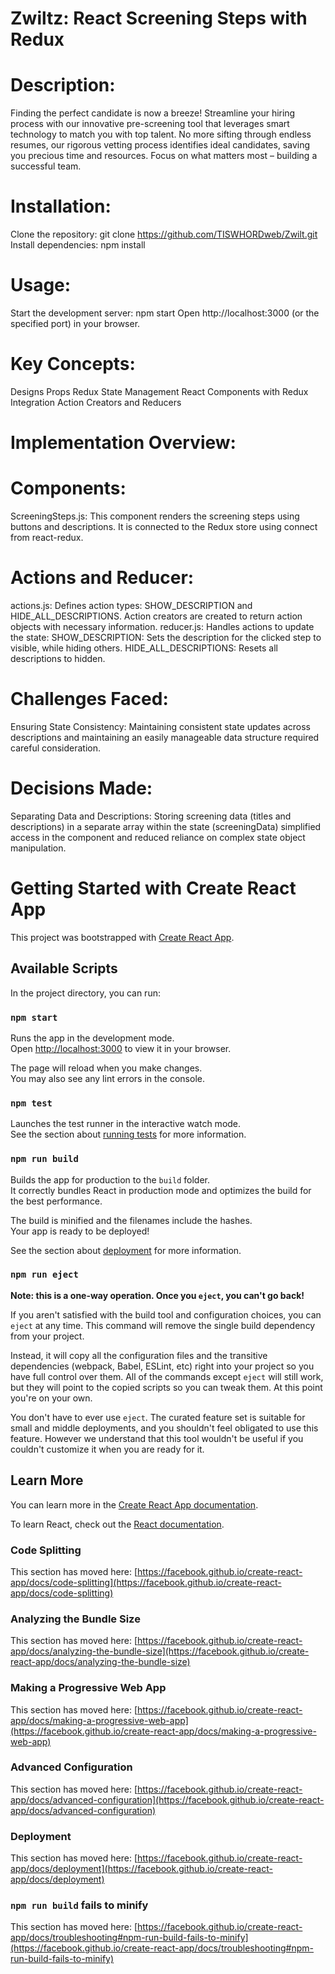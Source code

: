 # Zwiltz: React Screening Steps with Redux

# Description:

Finding the perfect candidate is now a breeze! Streamline your hiring process with our innovative pre-screening tool that leverages smart technology to match you with top talent. No more sifting through endless resumes, our rigorous vetting process identifies ideal candidates, saving you precious time and resources. Focus on what matters most – building a successful team.

# Installation:

Clone the repository: git clone https://github.com/TISWHORDweb/Zwilt.git
Install dependencies: npm install
# Usage:

Start the development server: npm start
Open http://localhost:3000 (or the specified port) in your browser.
# Key Concepts:

Designs
Props
Redux State Management
React Components with Redux Integration
Action Creators and Reducers

# Implementation Overview:

# Components:

ScreeningSteps.js: This component renders the screening steps using buttons and descriptions. It is connected to the Redux store using connect from react-redux.
# Actions and Reducer:

actions.js: Defines action types: SHOW_DESCRIPTION and HIDE_ALL_DESCRIPTIONS. Action creators are created to return action objects with necessary information.
reducer.js: Handles actions to update the state:
SHOW_DESCRIPTION: Sets the description for the clicked step to visible, while hiding others.
HIDE_ALL_DESCRIPTIONS: Resets all descriptions to hidden.
# Challenges Faced:

Ensuring State Consistency: Maintaining consistent state updates across descriptions and maintaining an easily manageable data structure required careful consideration.
# Decisions Made:

Separating Data and Descriptions: Storing screening data (titles and descriptions) in a separate array within the state (screeningData) simplified access in the component and reduced reliance on complex state object manipulation.



# Getting Started with Create React App

This project was bootstrapped with [Create React App](https://github.com/facebook/create-react-app).

## Available Scripts

In the project directory, you can run:

### `npm start`

Runs the app in the development mode.\
Open [http://localhost:3000](http://localhost:3000) to view it in your browser.

The page will reload when you make changes.\
You may also see any lint errors in the console.

### `npm test`

Launches the test runner in the interactive watch mode.\
See the section about [running tests](https://facebook.github.io/create-react-app/docs/running-tests) for more information.

### `npm run build`

Builds the app for production to the `build` folder.\
It correctly bundles React in production mode and optimizes the build for the best performance.

The build is minified and the filenames include the hashes.\
Your app is ready to be deployed!

See the section about [deployment](https://facebook.github.io/create-react-app/docs/deployment) for more information.

### `npm run eject`

**Note: this is a one-way operation. Once you `eject`, you can't go back!**

If you aren't satisfied with the build tool and configuration choices, you can `eject` at any time. This command will remove the single build dependency from your project.

Instead, it will copy all the configuration files and the transitive dependencies (webpack, Babel, ESLint, etc) right into your project so you have full control over them. All of the commands except `eject` will still work, but they will point to the copied scripts so you can tweak them. At this point you're on your own.

You don't have to ever use `eject`. The curated feature set is suitable for small and middle deployments, and you shouldn't feel obligated to use this feature. However we understand that this tool wouldn't be useful if you couldn't customize it when you are ready for it.

## Learn More

You can learn more in the [Create React App documentation](https://facebook.github.io/create-react-app/docs/getting-started).

To learn React, check out the [React documentation](https://reactjs.org/).

### Code Splitting

This section has moved here: [https://facebook.github.io/create-react-app/docs/code-splitting](https://facebook.github.io/create-react-app/docs/code-splitting)

### Analyzing the Bundle Size

This section has moved here: [https://facebook.github.io/create-react-app/docs/analyzing-the-bundle-size](https://facebook.github.io/create-react-app/docs/analyzing-the-bundle-size)

### Making a Progressive Web App

This section has moved here: [https://facebook.github.io/create-react-app/docs/making-a-progressive-web-app](https://facebook.github.io/create-react-app/docs/making-a-progressive-web-app)

### Advanced Configuration

This section has moved here: [https://facebook.github.io/create-react-app/docs/advanced-configuration](https://facebook.github.io/create-react-app/docs/advanced-configuration)

### Deployment

This section has moved here: [https://facebook.github.io/create-react-app/docs/deployment](https://facebook.github.io/create-react-app/docs/deployment)

### `npm run build` fails to minify

This section has moved here: [https://facebook.github.io/create-react-app/docs/troubleshooting#npm-run-build-fails-to-minify](https://facebook.github.io/create-react-app/docs/troubleshooting#npm-run-build-fails-to-minify)
